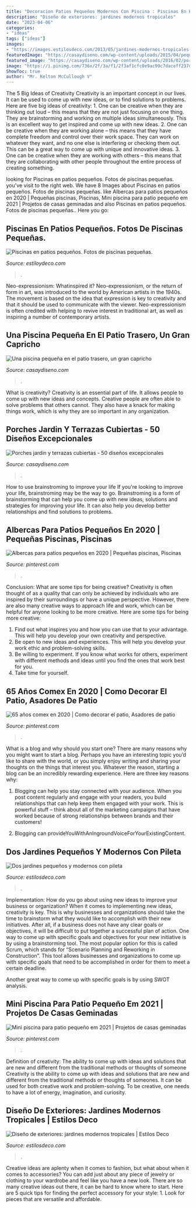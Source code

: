 ```yaml
---
title: "Decoracion Patios Pequeños Modernos Con Piscina : Piscinas En Patios Pequeños. Fotos De Piscinas Pequeñas."
description: "Diseño de exteriores: jardines modernos tropicales"
date: "2023-04-06"
categories:
- "ideas"
tags: ["ideas"]
images:
- "https://images.estilosdeco.com/2013/05/jardines-modernos-tropicales-1.jpg"
featuredImage: "https://casaydiseno.com/wp-content/uploads/2015/04/pequeña-piscina-patio-terraza.jpg"
featured_image: "https://casaydiseno.com/wp-content/uploads/2016/02/porche-jardin-moerno-pioscuina.jpeg"
image: "https://i.pinimg.com/736x/2f/3a/f1/2f3af1cfc0e9ac99c7daceff237dcf5b.jpg"
ShowToc: true
author: "Mr. Kelton McCullough V"
---
```



The 5 Big Ideas of Creativity
Creativity is an important concept in our lives. It can be used to come up with new ideas, or to find solutions to problems. Here are five big ideas of creativity: 1. One can be creative when they are thinking out loud – this means that they are not just focusing on one thing. They are brainstorming and working on multiple ideas simultaneously. This is an excellent way to get inspired and come up with new ideas. 2. One can be creative when they are working alone – this means that they have complete freedom and control over their work space. They can work on whatever they want, and no one else is interfering or checking them out. This can be a great way to come up with unique and innovative ideas. 3. One can be creative when they are working with others – this means that they are collaborating with other people throughout the entire process of creating something.

	

		
looking for Piscinas en patios pequeños. Fotos de piscinas pequeñas. you've visit to the right web. We have 8 Images about Piscinas en patios pequeños. Fotos de piscinas pequeñas. like Albercas para patios pequeños en 2020 | Pequeñas piscinas, Piscinas, Mini piscina para patio pequeño em 2021 | Projetos de casas geminadas and also Piscinas en patios pequeños. Fotos de piscinas pequeñas.. Here you go:
		
    
## Piscinas En Patios Pequeños. Fotos De Piscinas Pequeñas.

<img loading=lazy src="https://www.estiloydeco.com/wp-content/uploads/2018/03/piscinas-en-patios-pequenos-9.jpg" onerror="this.onerror=null;this.src='https://tse1.mm.bing.net/th?id=OIP.HiXUXOfMEwhk2A62w7twdwHaD9&amp;pid=15.1';" alt="Piscinas en patios pequeños. Fotos de piscinas pequeñas.">

_Source: estiloydeco.com_

>. 

	

Neo-expressionism: Whatinspired it?
Neo-expressionism, or the return of form in art, was introduced to the world by American artists in the 1940s. The movement is based on the idea that expression is key to creativity and that it should be used to communicate with the viewer. Neo-expressionism is often credited with helping to revive interest in traditional art, as well as inspiring a number of contemporary artists.

    
## Una Piscina Pequeña En El Patio Trasero, Un Gran Capricho

<img loading=lazy src="https://casaydiseno.com/wp-content/uploads/2015/04/pequeña-piscina-patio-terraza.jpg" onerror="this.onerror=null;this.src='https://tse4.mm.bing.net/th?id=OIP.WOXkD9LQseUFzmUl26SPhgHaFi&amp;pid=15.1';" alt="Una piscina pequeña en el patio trasero, un gran capricho">

_Source: casaydiseno.com_

>. 

	

What is creativity?
Creativity is an essential part of life. It allows people to come up with new ideas and concepts. Creative people are often able to solve problems that others cannot. They also have a knack for making things work, which is why they are so important in any organization.

    
## Porches Jardin Y Terrazas Cubiertas - 50 Diseños Excepcionales

<img loading=lazy src="https://casaydiseno.com/wp-content/uploads/2016/02/porche-jardin-moerno-pioscuina.jpeg" onerror="this.onerror=null;this.src='https://tse2.mm.bing.net/th?id=OIP.Ct-e_LeH5RgUv9o_u2pi3gHaHa&amp;pid=15.1';" alt="Porches jardin y terrazas cubiertas - 50 diseños excepcionales">

_Source: casaydiseno.com_

>. 

	

How to use brainstroming to improve your life
If you're looking to improve your life, brainstroming may be the way to go. Brainstroming is a form of brainstorming that can help you come up with new ideas, solutions and strategies for improving your life. It can also help you develop better relationships and find solutions to problems.

    
## Albercas Para Patios Pequeños En 2020 | Pequeñas Piscinas, Piscinas

<img loading=lazy src="https://i.pinimg.com/736x/2f/3a/f1/2f3af1cfc0e9ac99c7daceff237dcf5b.jpg" onerror="this.onerror=null;this.src='https://tse3.mm.bing.net/th?id=OIP.4xccUzFVpPLzStNIh4tpYAHaF4&amp;pid=15.1';" alt="Albercas para patios pequeños en 2020 | Pequeñas piscinas, Piscinas">

_Source: pinterest.com_

>. 

	

Conclusion: What are some tips for being creative?
Creativity is often thought of as a quality that can only be achieved by individuals who are inspired by their surroundings or have a unique perspective. However, there are also many creative ways to approach life and work, which can be helpful for anyone looking to be more creative. Here are some tips for being more creative: 
1) Find out what inspires you and how you can use that to your advantage. This will help you develop your own creativity and perspective. 
2) Be open to new ideas and experiences. This will help you develop your work ethic and problem-solving skills. 
3) Be willing to experiment. If you know what works for others, experiment with different methods and ideas until you find the ones that work best for you. 
4) Take time for yourself.

    
## 65 Años Comex En 2020 | Como Decorar El Patio, Asadores De Patio

<img loading=lazy src="https://i.pinimg.com/736x/24/b1/ab/24b1ab3c18a417ac0de7a12a9843776a.jpg" onerror="this.onerror=null;this.src='https://tse2.mm.bing.net/th?id=OIP.60u5odx2tAF3BWE1YomjrwHaEc&amp;pid=15.1';" alt="65 años comex en 2020 | Como decorar el patio, Asadores de patio">

_Source: pinterest.com_

>. 

	

What is a blog and why should you start one?
There are many reasons why you might want to start a blog. Perhaps you have an interesting topic you’d like to share with the world, or you simply enjoy writing and sharing your thoughts on the things that interest you. Whatever the reason, starting a blog can be an incredibly rewarding experience. Here are three key reasons why: 
1) Blogging can help you stay connected with your audience. When you post content regularly and engage with your readers, you build relationships that can help keep them engaged with your work. This is powerful stuff – think about all of the marketing campaigns that have worked because of strong relationships between brands and their customers! 

2) Blogging can provideYouWithAnIngroundVoiceForYourExistingContent.

    
## Dos Jardines Pequeños Y Modernos Con Pileta

<img loading=lazy src="http://images.estilosdeco.com/2012/10/jardines-modernos-8.jpg" onerror="this.onerror=null;this.src='https://tse1.mm.bing.net/th?id=OIP.MDdOioVFwNq9qcaWFx6Q3QHaE6&amp;pid=15.1';" alt="Dos jardines pequeños y modernos con pileta">

_Source: estilosdeco.com_

>. 

	

Implementation: How do you go about using new ideas to improve your business or organization?
When it comes to implementing new ideas, creativity is key. This is why businesses and organizations should take the time to brainstorm what they would like to accomplish with their new initiatives. After all, if a business does not have any clear goals or objectives, it will be difficult to put together a successful plan of action.
One way to come up with specific goals and objectives for your new initiative is by using a brainstorming tool. The most popular option for this is called Scrum, which stands for “Scenario Planning and Reworking in Construction”. This tool allows businesses and organizations to come up with specific goals that need to be accomplished in order for them to meet a certain deadline.

Another great way to come up with specific goals is by using SWOT analysis.

    
## Mini Piscina Para Patio Pequeño Em 2021 | Projetos De Casas Geminadas

<img loading=lazy src="https://i.pinimg.com/originals/b2/a0/ff/b2a0ff985a370f0a703be7e1a880dbf1.jpg" onerror="this.onerror=null;this.src='https://tse2.mm.bing.net/th?id=OIP.OgBBGDRP7HQvoGwth1l5LgHaJ4&amp;pid=15.1';" alt="Mini piscina para patio pequeño em 2021 | Projetos de casas geminadas">

_Source: pinterest.com_

>. 

	

Definition of creativity: The ability to come up with ideas and solutions that are new and different from the traditional methods or thoughts of someone
Creativity is the ability to come up with ideas and solutions that are new and different from the traditional methods or thoughts of someones. It can be used for both creative work and problem-solving. To be creative, one needs to have a lot of energy, imagination, and curiosity.

    
## Diseño De Exteriores: Jardines Modernos Tropicales | Estilos Deco

<img loading=lazy src="https://images.estilosdeco.com/2013/05/jardines-modernos-tropicales-1.jpg" onerror="this.onerror=null;this.src='https://tse1.mm.bing.net/th?id=OIP.416LnCOi2y4AkrqJvJwFaQHaEW&amp;pid=15.1';" alt="Diseño de exteriores: jardines modernos tropicales | Estilos Deco">

_Source: estilosdeco.com_

>. 

	

Creative ideas are aplenty when it comes to fashion, but what about when it comes to accessories? You can add just about any piece of jewelry or clothing to your wardrobe and feel like you have a new look. There are so many creative ideas out there, it can be hard to know where to start. Here are 5 quick tips for finding the perfect accessory for your style: 1. Look for pieces that are versatile and affordable.

